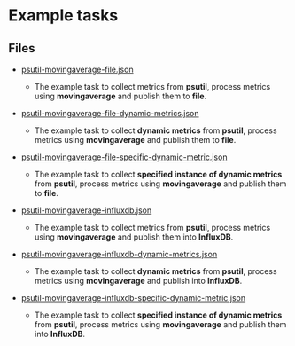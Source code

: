 # Example tasks

## Files
- [psutil-movingaverage-file.json](psutil-movingaverage-file.json) 
    - The example task to collect metrics from **psutil**, process metrics using **movingaverage** and publish them to **file**.
    
- [psutil-movingaverage-file-dynamic-metrics.json](psutil-movingaverage-file-dynamic-metrics.json) 
    - The example task to collect **dynamic metrics** from **psutil**, process metrics using **movingaverage** and publish them to **file**.
    
- [psutil-movingaverage-file-specific-dynamic-metric.json](psutil-movingaverage-file-specific-dynamic-metric.json) 
    - The example task to collect **specified instance of dynamic metrics** from **psutil**, process metrics using **movingaverage** and publish them to **file**.
        
- [psutil-movingaverage-influxdb.json](psutil-movingaverage-influxdb.json) 
    - The example task to collect metrics from **psutil**, process metrics using **movingaverage** and publish them into **InfluxDB**.
    
- [psutil-movingaverage-influxdb-dynamic-metrics.json](psutil-movingaverage-influxdb-dynamic-metrics.json) 
    - The example task to collect **dynamic metrics** from **psutil**, process metrics using **movingaverage** and publish into **InfluxDB**.
    
- [psutil-movingaverage-influxdb-specific-dynamic-metric.json](psutil-movingaverage-influxdb-specific-dynamic-metric.json) 
    - The example task to collect **specified instance of dynamic metrics** from **psutil**, process metrics using **movingaverage** and publish them into **InfluxDB**.
        